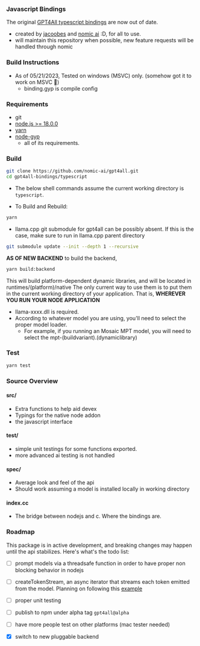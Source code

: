 ### Javascript Bindings
The original [GPT4All typescript bindings](https://github.com/nomic-ai/gpt4all-ts) are now out of date.

- created by [jacoobes](https://github.com/jacoobes) and [nomic ai](https://home.nomic.ai) :D, for all to use.
- will maintain this repository when possible, new feature requests will be handled through nomic

### Build Instructions

- As of 05/21/2023, Tested on windows (MSVC) only. (somehow got it to work on MSVC 🤯)
    - binding.gyp is compile config

### Requirements
- git
- [node.js >= 18.0.0](https://nodejs.org/en)
- [yarn](https://yarnpkg.com/)
- [node-gyp](https://github.com/nodejs/node-gyp)
    - all of its requirements.

### Build
```sh
git clone https://github.com/nomic-ai/gpt4all.git
cd gpt4all-bindings/typescript
```
- The below shell commands assume the current working directory is `typescript`.

- To Build and Rebuild: 
 ```sh
 yarn
 ```
 - llama.cpp git submodule for gpt4all can be possibly absent. If this is the case, make sure to run in llama.cpp parent directory
 ```sh
git submodule update --init --depth 1 --recursive
 ```
**AS OF NEW BACKEND** to build the backend,
```sh
yarn build:backend
```
This will build platform-dependent dynamic libraries, and will be located in runtimes/(platform)/native The only current way to use them is to put them in the current working directory of your application. That is, **WHEREVER YOU RUN YOUR NODE APPLICATION**
- llama-xxxx.dll is required.
- According to whatever model you are using, you'll need to select the proper model loader.
    - For example, if you running an Mosaic MPT model, you will need to select the mpt-(buildvariant).(dynamiclibrary)

### Test
```sh
yarn test
```
### Source Overview

#### src/
- Extra functions to help aid devex
- Typings for the native node addon
- the javascript interface

#### test/
- simple unit testings for some functions exported.
- more advanced ai testing is not handled 

#### spec/
- Average look and feel of the api
- Should work assuming a model is installed locally in working directory

#### index.cc
- The bridge between nodejs and c. Where the bindings are.

### Roadmap
This package is in active development, and breaking changes may happen until the api stabilizes. Here's what's the todo list:

- [ ] prompt models via a threadsafe function in order to have proper non blocking behavior in nodejs
- [ ] createTokenStream, an async iterator that streams each token emitted from the model. Planning on following this [example](https://github.com/nodejs/node-addon-examples/tree/main/threadsafe-async-iterator)
- [ ] proper unit testing
- [ ] publish to npm under alpha tag `gpt4all@alpha`
- [ ] have more people test on other platforms (mac tester needed)
- [x] switch to new pluggable backend

